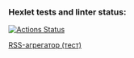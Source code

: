 ### Hexlet tests and linter status:
[![Actions Status](https://github.com/M4XPRD/frontend-project-lvl3/workflows/hexlet-check/badge.svg)](https://github.com/M4XPRD/frontend-project-lvl3/actions)

[RSS-агрегатор (тест)](https://frontend-project-lvl3-d5ez669vf-m4xprd.vercel.app/)
